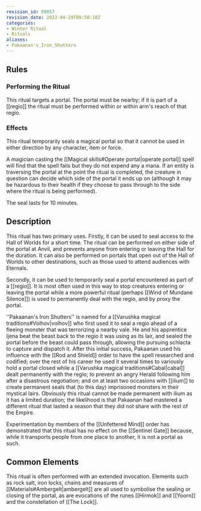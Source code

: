 ```yaml
---
revision_id: 89057
revision_date: 2022-04-29T09:58:18Z
categories:
- Winter Ritual
- Rituals
aliases:
- Pakaanan's_Iron_Shutters
---
```


## Rules


### Performing the Ritual
 This ritual targets a portal. The portal must be nearby; if it is part of a [[regio]] the ritual must be performed within or within arm's reach of that regio.

### Effects

This ritual temporarily seals a magical portal so that it cannot be used in either direction by any character, item or force.

A magician casting the [[Magical skills#Operate portal|operate portal]] spell will find that the spell fails but they do not expend any a mana. If an entity is traversing the portal at the point the ritual is completed, the creature in question can decide which side of the portal it ends up on (although it may be hazardous to their health if they choose to pass through to the side where the ritual is being performed).

The seal lasts for 10 minutes.

## Description

This ritual has two primary uses. Firstly, it can be used to seal access to the Hall of Worlds for a short time. The ritual can be performed on either side of the portal at Anvil, and prevents anyone from entering or leaving the Hall for the duration. It can also be performed on portals that open out of the Hall of Worlds to other destinations, such as those used to attend audiences with Eternals.

Secondly, it can be used to temporarily seal a portal encountered as part of a [[regio]]. It is most often used in this way to stop creatures entering or leaving the portal while a more powerful ritual (perhaps [[Wind of Mundane Silence]]) is used to permanently deal with the regio, and by proxy the portal.

''Pakaanan's Iron Shutters'' is named for a [[Varushka magical traditions#Volhov|volhov]] who first used it to seal a regio ahead of a fleeing monster that was terrorizing a nearby vale. He and his apprentice Ijena beat the beast back to the regio it was using as its lair, and sealed the portal before the beast could pass through, allowing the pursuing schlacta to capture and dispatch it. After this initial success, Pakaanan used his influence with the [[Rod and Shield]] order to have the spell researched and codified; over the rest of his career he used it several times to variously hold a portal closed while a [[Varushka magical traditions#Cabal|cabal]] dealt permanently with the regio; to prevent an angry Herald following him after a disastrous negotiation; and on at least two occasions with [[ilium]] to create permanent seals that (to this day) imprisoned monsters in their mystical lairs. Obviously this ritual cannot be made permanent with ilium as it has a limited duration; the likelihood is that Pakaanan had mastered a different ritual that lasted a season that they did not share with the rest of the Empire.

Experimentation by members of the [[Unfettered Mind]] order has demonstrated that this ritual has no effect on the [[Sentinel Gate]] because, while it transports people from one place to another, it is not a portal as such.

## Common Elements
This ritual is often performed with an extended invocation. Elements such as rock salt, iron locks, chains and measures of [[Materials#Ambergelt|ambergelt]] are all used to symbolise the sealing or closing of the portal, as are evocations of the runes [[Hirmok]] and [[Yoorn]] and the constellation of [[The Lock]].




